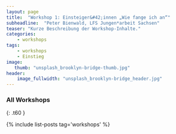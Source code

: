 ```yaml
---
layout: page
title:  "Workshop 1: Einsteiger&#42;innen „Wie fange ich an“"
subheadline:  "Peter Bienwald, LFS Jungen*arbeit Sachsen"
teaser: "Kurze Beschreibung der Workshop-Inhalte."
categories:
    - workshops
tags:
    - workshops
    - Einstieg
image:
   thumb: "unsplash_brooklyn-bridge-thumb.jpg"
header:
    image_fullwidth: "unsplash_brooklyn-bridge_header.jpg"
---
```

<!--more-->


### All Workshops 
{: .t60 }

{% include list-posts tag='workshops' %}
